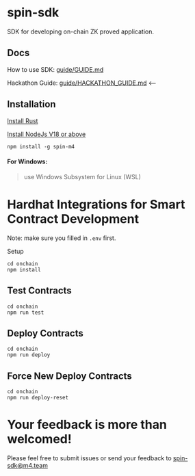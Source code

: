 # spin-sdk

SDK for developing on-chain ZK proved application.

## Docs

How to use SDK: [guide/GUIDE.md](./guide/GUIDE.md)

Hackathon Guide: [guide/HACKATHON_GUIDE.md](./guide/HACKATHON_GUIDE.md) <--

## Installation

[Install Rust](https://www.rust-lang.org/tools/install)

[Install NodeJs V18 or above](https://nodejs.org/en/download/package-manager/current)

```shell
npm install -g spin-m4
```

#### For Windows:

> use Windows Subsystem for Linux (WSL)

# Hardhat Integrations for Smart Contract Development

Note: make sure you filled in `.env` first.

Setup

```shell
cd onchain
npm install
```

## Test Contracts

```shell
cd onchain
npm run test
```

## Deploy Contracts

```shell
cd onchain
npm run deploy
```

## Force New Deploy Contracts

```shell
cd onchain
npm run deploy-reset
```

# **Your feedback is more than welcomed!**

Please feel free to submit issues or send your feedback to spin-sdk@m4.team
